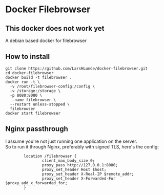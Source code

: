 # Docker Filebrowser
## This docker does not work yet
A debian based docker for filebrowser

## How to install
```
git clone https://github.com/LarsHLunde/docker-filebrowser.git
cd docker-filebrowser
docker build -t filebrowser .
docker run -t \
  -v /root/filebrowser-config:/config \
  -v /storage:/storage \
  -p 8080:8080 \
  --name filebrowser \
  --restart unless-stopped \
  filebrowser
docker start filebrowser
```

## Nginx passthrough
I assume you're not just running one application on the server.  
So to run it through Nginx, preferably with signed TLS, here's the config:  
```
		location /filebrowser {
                client_max_body_size 0;
                proxy_pass http://127.0.0.1:8080;
                proxy_set_header Host $host;
                proxy_set_header X-Real-IP $remote_addr;
                proxy_set_header X-Forwarded-For $proxy_add_x_forwarded_for;
		}
```
